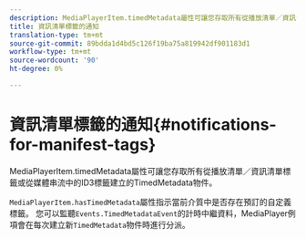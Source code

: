 ```yaml
---
description: MediaPlayerItem.timedMetadata屬性可讓您存取所有從播放清單／資訊清單標籤或從媒體串流中的ID3標籤建立的TimedMetadata物件。
title: 資訊清單標籤的通知
translation-type: tm+mt
source-git-commit: 89bdda1d4bd5c126f19ba75a819942df901183d1
workflow-type: tm+mt
source-wordcount: '90'
ht-degree: 0%

---
```



# 資訊清單標籤的通知{#notifications-for-manifest-tags}

MediaPlayerItem.timedMetadata屬性可讓您存取所有從播放清單／資訊清單標籤或從媒體串流中的ID3標籤建立的TimedMetadata物件。

<!--<a id="section_9A22F6F1EA1F4F0C9E0C7687D12AA4AA"></a>-->

`MediaPlayerItem.hasTimedMetadata`屬性指示當前介質中是否存在預訂的自定義標籤。 您可以監聽`Events.TimedMetadataEvent`的計時中繼資料，MediaPlayer例項會在每次建立新`TimedMetadata`物件時進行分派。
